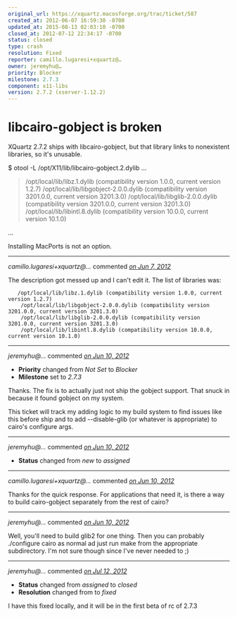 ```yaml
---
original_url: https://xquartz.macosforge.org/trac/ticket/587
created_at: 2012-06-07 16:59:30 -0700
updated_at: 2015-08-13 02:03:10 -0700
closed_at: 2012-07-12 22:34:17 -0700
status: closed
type: crash
resolution: Fixed
reporter: camillo.lugaresi+xquartz@…
owner: jeremyhu@…
priority: Blocker
milestone: 2.7.3
component: x11-libs
version: 2.7.2 (xserver-1.12.2)
---
```


libcairo-gobject is broken
==========================


XQuartz 2.7.2 ships with libcairo-gobject, but that library links to nonexistent libraries, so it's unusable.

$ otool -L /opt/X11/lib/libcairo-gobject.2.dylib
...

> /opt/local/lib/libz.1.dylib (compatibility version 1.0.0, current version 1.2.7)
> /opt/local/lib/libgobject-2.0.0.dylib (compatibility version 3201.0.0, current version 3201.3.0)
> /opt/local/lib/libglib-2.0.0.dylib (compatibility version 3201.0.0, current version 3201.3.0)
> /opt/local/lib/libintl.8.dylib (compatibility version 10.0.0, current version 10.1.0)

...

Installing MacPorts is not an option.



---

*camillo.lugaresi+xquartz@…* commented *[on Jun 7, 2012](https://xquartz.macosforge.org/trac/ticket/587#comment:1 "June 7, 2012 at 5:00 PM PDT")*

The description got messed up and I can't edit it. The list of libraries was:

       /opt/local/lib/libz.1.dylib (compatibility version 1.0.0, current version 1.2.7)
        /opt/local/lib/libgobject-2.0.0.dylib (compatibility version 3201.0.0, current version 3201.3.0)
        /opt/local/lib/libglib-2.0.0.dylib (compatibility version 3201.0.0, current version 3201.3.0)
        /opt/local/lib/libintl.8.dylib (compatibility version 10.0.0, current version 10.1.0)


---

*jeremyhu@…* commented *[on Jun 10, 2012](https://xquartz.macosforge.org/trac/ticket/587#comment:2 "June 10, 2012 at 11:06 AM PDT")*

-   **Priority** changed from *Not Set* to *Blocker*
-   **Milestone** set to *2.7.3*

Thanks. The fix is to actually just not ship the gobject support. That snuck in because it found gobject on my system.

This ticket will track my adding logic to my build system to find issues like this before ship and to add --disable-glib (or whatever is appropriate) to cairo's configure args.



---

*jeremyhu@…* commented *[on Jun 10, 2012](https://xquartz.macosforge.org/trac/ticket/587#comment:3 "June 10, 2012 at 11:06 AM PDT")*

-   **Status** changed from *new* to *assigned*



---

*camillo.lugaresi+xquartz@…* commented *[on Jun 10, 2012](https://xquartz.macosforge.org/trac/ticket/587#comment:4 "June 10, 2012 at 11:53 AM PDT")*

Thanks for the quick response. For applications that need it, is there a way to build cairo-gobject separately from the rest of cairo?



---

*jeremyhu@…* commented *[on Jun 10, 2012](https://xquartz.macosforge.org/trac/ticket/587#comment:5 "June 10, 2012 at 1:48 PM PDT")*

Well, you'll need to build glib2 for one thing. Then you can probably ./configure cairo as normal ad just run make from the appropriate subdirectory. I'm not sure though since I've never needed to ;)



---

*jeremyhu@…* commented *[on Jul 12, 2012](https://xquartz.macosforge.org/trac/ticket/587#comment:6 "July 12, 2012 at 10:34 PM PDT")*

-   **Status** changed from *assigned* to *closed*
-   **Resolution** changed from to *fixed*

I have this fixed locally, and it will be in the first beta of rc of 2.7.3




